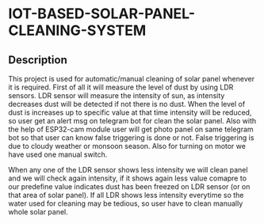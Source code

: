 # IOT-BASED-SOLAR-PANEL-CLEANING-SYSTEM

## Description
  This project is used for automatic/manual cleaning of solar panel whenever it is required. First of all it will measure the level of dust by using LDR sensors. LDR sensor will measure the intensity of sun, as intensity decreases dust will be detected if not there is no dust. When the level of dust is increases up to specific value at that time intensity will be reduced, so user get an alert msg on telegram bot for clean the solar panel. Also with the help of ESP32-cam module user will get photo panel on same telegram bot so that user can know false triggering is done or not. False triggering is due to cloudy weather or monsoon season. Also for turning on motor we have used one manual switch. 

  When any one of the LDR sensor shows less intensity we will clean panel and we will check again intensity, if it shows again less value comapre to our predefine value indicates dust has been freezed on LDR sensor (or on that area of solar panel). If all LDR shows less intensity everytime so the water used for cleaning may be tedious, so user have to clean manually whole solar panel.
  
  

